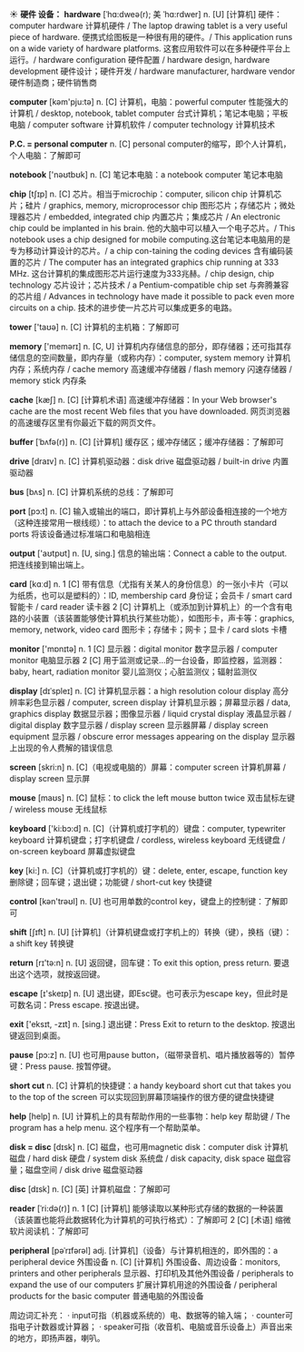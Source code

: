 ☀ <span class="category">**硬件 设备：**</span>
<span class="vocabulary">**hardware**</span> [ˈhɑ:dweə(r); 美 ˈhɑ:rdwer]
<span class="definition">n. [U] [计算机] 硬件：</span>computer hardware 计算机硬件 / The laptop drawing tablet is a very useful piece of hardware. 便携式绘图板是一种很有用的硬件。/ This application runs on a wide variety of hardware platforms. 这套应用软件可以在多种硬件平台上运行。/ hardware configuration 硬件配置 / hardware design, hardware development 硬件设计；硬件开发 / hardware manufacturer, hardware vendor 硬件制造商；硬件销售商

<span class="vocabulary">**computer**</span> [kəm'pju:tə] 
<span class="definition">n. [C] 计算机，电脑：</span>powerful computer 性能强大的计算机 / desktop, notebook, tablet computer 台式计算机；笔记本电脑；平板电脑 / computer software 计算机软件 / computer technology 计算机技术

<span class="vocabulary">**P.C. = personal computer**</span> 
<span class="definition">n. [C] personal computer的缩写，即个人计算机，个人电脑：</span>了解即可 

<span class="vocabulary">**notebook**</span> ['nəʊtbʊk] 
<span class="definition">n. [C] 笔记本电脑：</span>a notebook computer 笔记本电脑
           
<span class="vocabulary">**chip**</span> [tʃɪp]
<span class="definition">n. [C] 芯片。相当于microchip：</span>computer, silicon chip 计算机芯片；硅片 / graphics, memory, microprocessor chip 图形芯片；存储芯片；微处理器芯片 / embedded, integrated chip 内置芯片；集成芯片 / An electronic chip could be implanted in his brain. 他的大脑中可以植入一个电子芯片。/ This notebook uses a chip designed for mobile computing.这台笔记本电脑用的是专为移动计算设计的芯片。/ a chip con-taining the coding devices 含有编码装置的芯片 / The computer has an integrated graphics chip running at 333 MHz. 这台计算机的集成图形芯片运行速度为333兆赫。/ chip design, chip technology 芯片设计；芯片技术 / a Pentium-compatible chip set 与奔腾兼容的芯片组 / Advances in technology have made it possible to pack even more circuits on a chip. 技术的进步使一片芯片可以集成更多的电路。

<span class="vocabulary">**tower**</span> ['taʊə] 
<span class="definition">n. [C] 计算机的主机箱：</span>了解即可

<span class="vocabulary">**memory**</span> ['memərɪ] 
<span class="definition">n. [C, U] 计算机内存储信息的部分，即存储器；还可指其存储信息的空间数量，即内存量（或称内存）：</span>computer, system memory 计算机内存；系统内存 / cache memory 高速缓冲存储器 / flash memory 闪速存储器 / memory stick 内存条
           
<span class="vocabulary">**cache**</span> [kæʃ]
<span class="definition">n. [C] [计算机术语] 高速缓冲存储器：</span>In your Web browser's cache are the most recent Web files that you have downloaded. 网页浏览器的高速缓存区里有你最近下载的网页文件。
           
<span class="vocabulary">**buffer**</span> [ˈbʌfə(r)]
<span class="definition">n. [C] [计算机] 缓存区；缓冲存储区；缓冲存储器：</span>了解即可

<span class="vocabulary">**drive**</span> [draɪv] 
<span class="definition">n. [C] 计算机驱动器：</span>disk drive 磁盘驱动器 / built-in drive 内置驱动器

<span class="vocabulary">**bus**</span> [bʌs] 
<span class="definition">n. [C] 计算机系统的总线：</span>了解即可

<span class="vocabulary">**port**</span> [pɔ:t] 
<span class="definition">n. [C] 输入或输出的端口，即计算机上与外部设备相连接的一个地方（这种连接常用一根线缆）：</span>to attach the device to a PC throuth standard ports 将该设备通过标准端口和电脑相连

<span class="vocabulary">**output**</span> ['aʊtpʊt] 
<span class="definition">n. [U, sing.] 信息的输出端：</span>Connect a cable to the output. 把连线接到输出端上。

<span class="vocabulary">**card**</span> [kɑːd] 
<span class="definition">n. 1 [C] 带有信息（尤指有关某人的身份信息）的一张小卡片（可以为纸质，也可以是塑料的）：</span>ID, membership card 身份证；会员卡 / smart card 智能卡 / card reader 读卡器 <span class="definition">2 [C] 计算机上（或添加到计算机上）的一个含有电路的小装置（该装置能够使计算机执行某些功能），如图形卡，声卡等：</span>graphics, memory, network, video card 图形卡；存储卡；网卡；显卡 / card slots 卡槽

<span class="vocabulary">**monitor**</span> ['mɒnɪtə] 
<span class="definition">n. 1 [C] 显示器：</span>digital monitor 数字显示器 / computer monitor 电脑显示器 <span class="definition">2 [C] 用于监测或记录…的一台设备，即监控器，监测器：</span>baby, heart, radiation monitor 婴儿监测仪；心脏监测仪；辐射监测仪
           
<span class="vocabulary">**display**</span> [dɪˈspleɪ]
<span class="definition">n. [C] 计算机显示器：</span>a high resolution colour display 高分辨率彩色显示器 / computer, screen display 计算机显示器；屏幕显示器 / data, graphics display 数据显示器；图像显示器 / liquid crystal display 液晶显示器 / digital display 数字显示器 / display screen 显示器屏幕 / display screen equipment 显示器 / obscure error messages appearing on the display 显示器上出现的令人费解的错误信息
 
<span class="vocabulary">**screen**</span> [skri:n] 
<span class="definition">n. [C]（电视或电脑的）屏幕：</span>computer screen 计算机屏幕 / display screen 显示屏

<span class="vocabulary">**mouse**</span> [maʊs] 
<span class="definition">n. [C] 鼠标：</span>to click the left mouse button twice 双击鼠标左键 / wireless mouse 无线鼠标

<span class="vocabulary">**keyboard**</span> ['ki:bɔ:d] 
<span class="definition">n. [C]（计算机或打字机的）键盘：</span>computer, typewriter keyboard 计算机键盘；打字机键盘 / cordless, wireless keyboard 无线键盘 / on-screen keyboard 屏幕虚拟键盘

<span class="vocabulary">**key**</span> [ki:] 
<span class="definition">n. [C]（计算机或打字机的）键：</span>delete, enter, escape, function key 删除键；回车键；退出键；功能键 / short-cut key 快捷键

<span class="vocabulary">**control**</span> [kən'trəʊl] 
<span class="definition">n. [U] 也可用单数的control key，键盘上的控制键：</span>了解即可
           
<span class="vocabulary">**shift**</span> [ʃɪft]
<span class="definition">n. [U] [计算机]（计算机键盘或打字机上的）转换（键），换档（键）：</span>a shift key 转换键
 
<span class="vocabulary">**return**</span> [rɪ'tə:n] 
<span class="definition">n. [U] 返回键，回车键：</span>To exit this option, press return. 要退出这个选项，就按返回键。

<span class="vocabulary">**escape**</span> [ɪ'skeɪp] 
<span class="definition">n. [U] 退出键，即Esc键。也可表示为escape key，但此时是可数名词：</span>Press escape. 按退出键。

<span class="vocabulary">**exit**</span> ['eksɪt, -zɪt] 
<span class="definition">n. [sing.] 退出键：</span>Press Exit to return to the desktop. 按退出键返回到桌面。

<span class="vocabulary">**pause**</span> [pɔ:z] 
<span class="definition">n. [U] 也可用pause button，（磁带录音机、唱片播放器等的）暂停键：</span>Press pause. 按暂停键。 
           
<span class="vocabulary">**short cut**</span>
<span class="definition">n. [C] 计算机的快捷键：</span>a handy keyboard short cut that takes you to the top of the screen 可以实现回到屏幕顶端操作的很方便的键盘快捷键
 
<span class="vocabulary">**help**</span> [help] 
<span class="definition">n. [U] 计算机上的具有帮助作用的一些事物：</span>help key 帮助键 / The program has a help menu. 这个程序有一个帮助菜单。

<span class="vocabulary">**disk = disc**</span> [dɪsk] 
<span class="definition">n. [C] 磁盘，也可用magnetic disk：</span>computer disk 计算机磁盘 / hard disk 硬盘 / system disk 系统盘 / disk capacity, disk space 磁盘容量；磁盘空间 / disk drive 磁盘驱动器
           
<span class="vocabulary">**disc**</span> [dɪsk]
<span class="definition">n. [C] [英] 计算机磁盘：</span>了解即可
            
<span class="vocabulary">**reader**</span> [ˈri:də(r)]
<span class="definition">n. 1 [C] [计算机] 能够读取以某种形式存储的数据的一种装置（该装置也能将此数据转化为计算机的可执行格式）：</span>了解即可 <span class="definition">2 [C] [术语] 缩微软片阅读机：</span>了解即可
           
<span class="vocabulary">**peripheral**</span> [pəˈrɪfərəl]
<span class="definition">adj. [计算机]（设备）与计算机相连的，即外围的：</span>a peripheral device 外围设备 <span class="definition">n. [C] [计算机] 外围设备、周边设备：</span>monitors, printers and other peripherals 显示器、打印机及其他外围设备 / peripherals to expand the use of our computers 扩展计算机用途的外围设备 / peripheral products for the basic computer 普通电脑的外围设备

周边词汇补充：
· input可指（机器或系统的）电、数据等的输入端；
· counter可指电子计数器或计算器；
· speaker可指（收音机、电脑或音乐设备上）声音出来的地方，即扬声器，喇叭。
